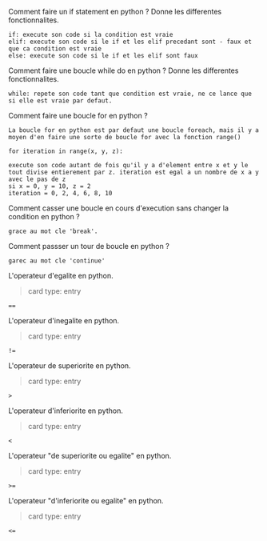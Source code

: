 Comment faire un if statement en python ? Donne les differentes fonctionnalites.
```
if: execute son code si la condition est vraie
elif: execute son code si le if et les elif precedant sont - faux et que ca condition est vraie
else: execute son code si le if et les elif sont faux
```

Comment faire une boucle while do en python ? Donne les differentes fonctionnalites.
```
while: repete son code tant que condition est vraie, ne ce lance que si elle est vraie par defaut.
```

Comment faire une boucle for en python ? 
```
La boucle for en python est par defaut une boucle foreach, mais il y a moyen d'en faire une sorte de boucle for avec la fonction range()

for iteration in range(x, y, z):

execute son code autant de fois qu'il y a d'element entre x et y le tout divise entierement par z. iteration est egal a un nombre de x a y avec le pas de z
si x = 0, y = 10, z = 2
iteration = 0, 2, 4, 6, 8, 10
```

Comment casser une boucle en cours d'execution sans changer la condition en python ?
```
grace au mot cle 'break'.
```

Comment passser un tour de boucle en python ?
```
garec au mot cle 'continue'
```

L'operateur d'egalite en python.
> card type: entry
```
==
```

L'operateur d'inegalite en python.
> card type: entry
```
!=
```

L'operateur de superiorite en python.
> card type: entry
```
>
```

L'operateur d'inferiorite en python.
> card type: entry
```
<
```

L'operateur "de superiorite ou egalite" en python.
> card type: entry
```
>=
```

L'operateur "d'inferiorite ou egalite" en python.
> card type: entry
```
<=
```